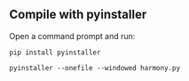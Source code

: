## Compile with pyinstaller

Open a command prompt and run:
```
pip install pyinstaller
```

```
pyinstaller --onefile --windowed harmony.py
```
